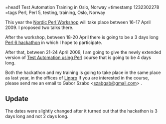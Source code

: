 =head1 Test Automation Training in Oslo, Norway
=timestamp 1232302278
=tags Perl, Perl 5, testing, training, Oslo, Norway

This year the <a href="http://www.perlworkshop.no/npw2009/">Nordic Perl Workshop</a>
will take place between 16-17 April 2009. I proposed two talks there.

After the workshop, between 18-20 April there is going to be a 3 days long
<a href="http://www.perlfoundation.org/perl6/index.cgi?oslo_perl_6_hackaton_2009">Perl 6 hackathon</a>
in which I hope to participate.

After that, between 21-24 April 2009, I am going to give the newly
extended version of
<a href="/perl-in-test-automation">Test Automation using Perl</a>
course that is going to be 4 days long.

Both the hackathon and my training is going to take place in the
same place as last year, in the offices of
<a href="http://www.linpro.no/">Linpro</a>
If you are interested in the course, please send me an
email to Gabor Szabo &lt;szabgab@gmail.com&gt; .

<h2>Update</h2>

The dates were slightly changed after it turned out that the hackathon is
3 days long and not 2 days long.

